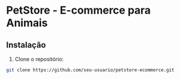 # PetStore - E-commerce para Animais

## Instalação

1. Clone o repositório:
```bash
git clone https://github.com/seu-usuario/petstore-ecommerce.git
